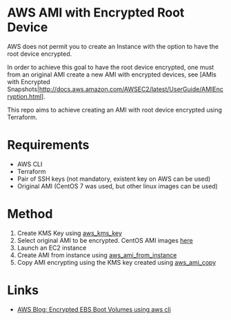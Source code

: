 # AWS AMI with Encrypted Root Device

AWS does not permit you to create an Instance with the option to have the root device encrypted.

In order to achieve this goal to have the root device encrypted, one must from an original
AMI create a new AMI with encrypted devices, see [AMIs with Encrypted Snapshots|http://docs.aws.amazon.com/AWSEC2/latest/UserGuide/AMIEncryption.html].


This repo aims to achieve creating an AMI with root device encrypted using Terraform.


# Requirements

* AWS CLI
* Terraform
* Pair of SSH keys (not mandatory, existent key on AWS can be used)
* Original AMI (CentOS 7 was used, but other linux images can be used)

# Method

1. Create KMS Key using [aws_kms_key](https://www.terraform.io/docs/providers/aws/r/kms_key.html)
2. Select original AMI to be encrypted. CentOS AMI images [here](https://wiki.centos.org/Cloud/AWS)
3. Launch an EC2 instance
4. Create AMI from instance using [aws_ami_from_instance](https://www.terraform.io/docs/providers/aws/r/ami_from_instance.html)
5. Copy AMI encrypting using the KMS key created using [aws_ami_copy](https://www.terraform.io/docs/providers/aws/r/ami_copy.html)


# Links

* [AWS Blog: Encrypted EBS Boot Volumes using aws cli](https://aws.amazon.com/blogs/aws/new-encrypted-ebs-boot-volumes/)